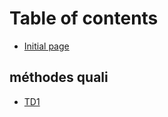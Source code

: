 # Table of contents

* [Initial page](README.md)

## méthodes quali

* [TD1](methodes-quali/td1.md)

